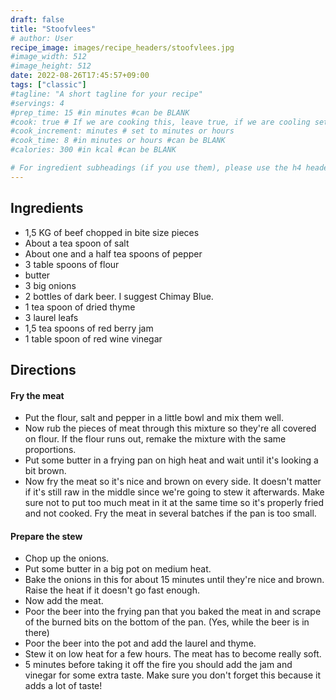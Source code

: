 ```yaml
---
draft: false
title: "Stoofvlees"
# author: User
recipe_image: images/recipe_headers/stoofvlees.jpg
#image_width: 512
#image_height: 512
date: 2022-08-26T17:45:57+09:00
tags: ["classic"]
#tagline: "A short tagline for your recipe"
#servings: 4
#prep_time: 15 #in minutes #can be BLANK
#cook: true # If we are cooking this, leave true, if we are cooling set to false
#cook_increment: minutes # set to minutes or hours
#cook_time: 8 #in minutes or hours #can be BLANK
#calories: 300 #in kcal #can be BLANK

# For ingredient subheadings (if you use them), please use the h4 header.  For print view I have those elements targeted
---
```


## Ingredients

* 1,5 KG of beef chopped in bite size pieces
* About a tea spoon of salt
* About one and a half tea spoons of pepper
* 3 table spoons of flour
* butter
* 3 big onions
* 2 bottles of dark beer. I suggest Chimay Blue.
* 1 tea spoon of dried thyme
* 3 laurel leafs
* 1,5 tea spoons of red berry jam
* 1 table spoon of red wine vinegar

## Directions

#### Fry the meat

* Put the flour, salt and pepper in a little bowl and mix them well.
* Now rub the pieces of meat through this mixture so they're all covered on flour. If the flour runs out, remake the mixture with the same proportions.
* Put some butter in a frying pan on high heat and wait until it's looking a bit brown.
* Now fry the meat so it's nice and brown on every side. It doesn't matter if it's still raw in the middle since we're going to stew it afterwards. Make sure not to put too much meat in it at the same time so it's properly fried and not cooked. Fry the meat in several batches if the pan is too small.

#### Prepare the stew

* Chop up the onions.
* Put some butter in a big pot on medium heat.
* Bake the onions in this for about 15 minutes until they're nice and brown. Raise the heat if it doesn't go fast enough.
* Now add the meat.
* Poor the beer into the frying pan that you baked the meat in and scrape of the burned bits on the bottom of the pan. (Yes, while the beer is in there)
* Poor the beer into the pot and add the laurel and thyme.
* Stew it on low heat for a few hours. The meat has to become really soft.
* 5 minutes before taking it off the fire you should add the jam and vinegar for some extra taste. Make sure you don't forget this because it adds a lot of taste!
